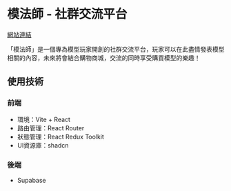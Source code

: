 # 模法師 - 社群交流平台

[網站連結](https://johnnyhsiehtw.github.io/Social_Media_Platform/)

「模法師」是一個專為模型玩家開創的社群交流平台，玩家可以在此盡情發表模型相關的內容，未來將會結合購物商城，交流的同時享受購買模型的樂趣！

## 使用技術
### 前端
- 環境：Vite + React
- 路由管理：React Router
- 狀態管理：React Redux Toolkit
- UI資源庫：shadcn


### 後端
- Supabase

